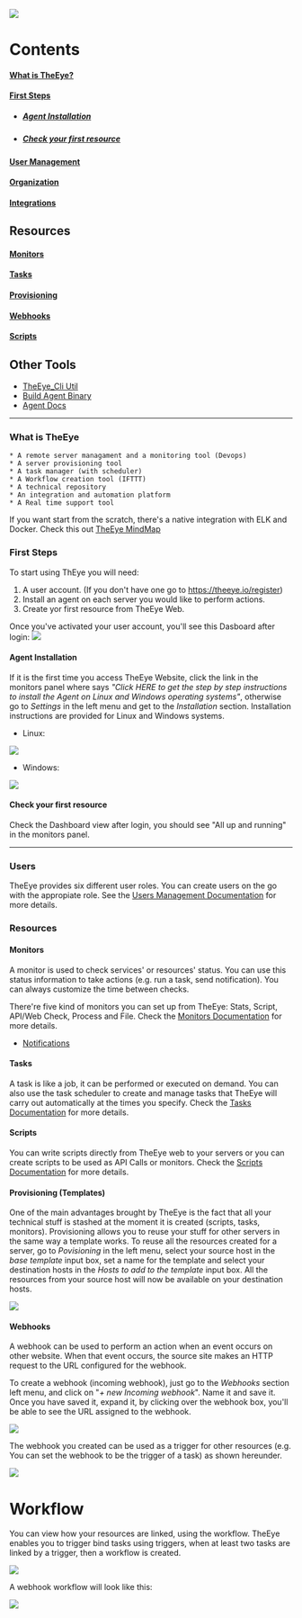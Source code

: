 [![](https://theeye.io/landpage/images/logo.png)](https://theeye.io)

# Contents
#### [What is TheEye?](#what-is-theeye-1)
#### [First Steps](#first-steps-1)
  * ##### [Agent Installation](#agent-installation-1)
  * ##### [Check your first resource](#check-your-first-resource-1)

#### [User Management](#users)
#### [Organization](#organization-1)
#### [Integrations](#integrations-1)

## Resources
#### [Monitors](#monitors-1)
#### [Tasks](#tasks-1)
#### [Provisioning](#provisioning-templates)
#### [Webhooks](#webhooks-1)
#### [Scripts](#scripts-1)


## Other Tools
+ [TheEye_Cli Util](cli)
+ [Build Agent Binary](agent/binary_build.md)
+ [Agent Docs](agent)
----

### What is TheEye
    * A remote server managament and a monitoring tool (Devops)
    * A server provisioning tool
    * A task manager (with scheduler)
    * A Workflow creation tool (IFTTT)
    * A technical repository
    * An integration and automation platform
    * A Real time support tool
    
    
If you want start from the scratch, there's a native integration with ELK and Docker.
Check this out [TheEye MindMap](https://atlas.mindmup.com/2017/11/7f1f2fb0d53611e7a974c121a32f69bf/theeye_functional_mindmap_es/index.html)


### First Steps
To start using ThEye you will need:
1. A user account. (If you don't have one go to https://theeye.io/register)
2. Install an agent on each server you would like to perform actions.
3. Create yor first resource from TheEye Web.

Once you've activated your user account, you'll see this Dasboard after login:
![](images/FirstTimeLogin.jpg)

#### Agent Installation
If it is the first time you access TheEye Website, click the link in the monitors panel where says _"Click HERE to get the step by step instructions to install the Agent on Linux and Windows operating systems"_, otherwise go to _Settings_ in the left menu and get to the _Installation_ section. Installation instructions are provided for Linux and Windows systems.

+ Linux:

![](https://github.com/patobas/docs/blob/master/install_agent.gif)


+ Windows:

![](images/WindowsAgentInstall.gif)


#### Check your first resource
Check the Dashboard view after login, you should see "All up and running" in the monitors panel.

------------------------------

### Users
TheEye provides six different user roles. You can create users on the go with the appropiate role.
See the [Users Management Documentation](users) for more details.

### Resources

#### Monitors
A monitor is used to check services' or resources' status. You can use this status information to take actions (e.g. run a task, send notification).
You can always customize the time between checks.

There're five kind of monitors you can set up from TheEye: Stats, Script, API/Web Check, Process and File.
Check the [Monitors Documentation](monitors) for more details.

+ [Notifications](users/#acls-1)

#### Tasks
A task is like a job, it can be performed or executed on demand. You can also use the task scheduler to create and manage tasks that TheEye will carry out automatically at the times you specify. Check the [Tasks Documentation](tasks) for more details.


#### Scripts
You can write scripts directly from TheEye web to your servers or you can create scripts to be used as API Calls or monitors.
Check the [Scripts Documentation](scripts) for more details.


#### Provisioning (Templates)

One of the main advantages brought by TheEye is the fact that all your technical stuff is stashed at the moment it is created (scripts, tasks, monitors). Provisioning allows you to reuse your stuff for other servers in the same way a template works.
To reuse all the resources created for a server, go to _Povisioning_ in the left menu, select your source host in the _base template_ input box, set a name for the template and select your destination hosts in the _Hosts to add to the template_ input box. 
All the resources from your source host will now be available on your destination hosts. 

![](https://github.com/patobas/docs/blob/master/template.gif)

#### Webhooks
A webhook can be used to perform an action when an event occurs on other website. When that event occurs, the source site makes an HTTP request to the URL configured for the webhook.

To create a webhook (incoming webhook), just go to the _Webhooks_ section left menu, and click on "_+ new Incoming webhook_". Name it and save it. Once you have saved it, expand it, by clicking over the webhook box, you'll be able to see the URL assigned to the webhook.

![](images/webhookexpanded.jpg)

The webhook you created can be used as a trigger for other resources (e.g. You can set the webhook to be the trigger of a task) as shown hereunder.

![](https://github.com/patobas/docs/blob/master/webhook.gif)


# Workflow

You can view how your resources are linked, using the workflow. TheEye enables you to trigger bind tasks using triggers, when at least two tasks are linked by a trigger, then a workflow is created.

![](https://github.com/patobas/docs/blob/master/workflow.gif)


A webhook workflow will look like this:

![](https://github.com/patobas/docs/blob/master/webhook_workflow.png)
